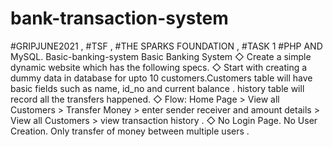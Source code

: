 # bank-transaction-system

#GRIPJUNE2021 , #TSF , #THE SPARKS FOUNDATION , #TASK 1
#PHP AND MySQL.
Basic-banking-system Basic Banking System 
◇ Create a simple dynamic website which has the following specs. 
◇ Start with creating a dummy data in database for upto 10 customers.Customers table will have basic fields such as name, id_no and current balance . history table will record all the transfers happened. 
◇ Flow: Home Page > View all Customers > Transfer Money > enter sender receiver and amount details > View all Customers > view transaction history . 
◇ No Login Page. No User Creation. Only transfer of money between multiple users .
